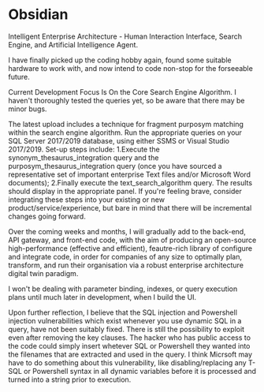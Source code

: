 # Obsidian
Intelligent Enterprise Architecture - Human Interaction Interface, Search Engine, and Artificial Intelligence Agent.

I have finally picked up the coding hobby again, found some suitable hardware to work with, and now intend to code non-stop for the forseeable future.

Current Development Focus Is On the Core Search Engine Algorithm. I haven't thoroughly tested the queries yet, so be aware that there may be minor bugs.

The latest upload includes a technique for fragment purposym matching within the search engine algorithm. Run the appropriate queries on your SQL Server 2017/2019 database, using either SSMS or Visual Studio 2017/2019. Set-up steps include: 1.Execute the synonym_thesaurus_integration query and the purposym_thesaurus_integration query (once you have sourced a representative set of important enterprise Text files and/or Microsoft Word documents); 2.Finally execute the text_search_algorithm query. The results should display in the appropriate panel. If you're feeling brave, consider integrating these steps into your existing or new product/service/experience, but bare in mind that there will be incremental changes going forward.

Over the coming weeks and months, I will gradually add to the back-end, API gateway, and front-end code, with the aim of producing an open-source high-performance (effective and efficient), feautre-rich library of configure and integrate code, in order for companies of any size to optimally plan, transform, and run their organisation via a robust enterprise architecture digital twin paradigm.

I won't be dealing with parameter binding, indexes, or query execution plans until much later in development, when I build the UI. 

Upon further reflection, I believe that the SQL injection and Powershell injection vulnerabilities which exist whenever you use dynamic SQL in a query, have not been suitably fixed. There is still the possibility to exploit even after removing the key clauses. The hacker who has public access to the code could simply insert whetever SQL or Powershell they wanted into the filenames that are extracted and used in the query. I think Micrsoft may have to do something about this vulnerability, like disabling/replacing any T-SQL or Powershell syntax in all dynamic variables before it is processed and turned into a string prior to execution.
